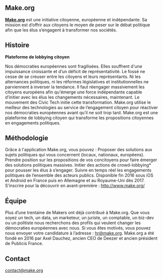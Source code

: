 <!--

---
title: Make.org
description: Make.org est une plateforme de lobbying citoyen qui transforme les propositions citoyennes en engagements politiques.
image_url: 
---

-->

## Make.org

**[Make.org]( http://www.make.org/)** est une initiative citoyenne, européenne et indépendante. Sa mission est d’offrir aux citoyens le moyen de peser sur le débat politique afin que les élus s’engagent à transformer nos sociétés.

## Histoire 
**Plateforme de lobbying citoyen**

Nos démocraties européennes sont fragilisées. Elles souffrent d'une impuissance croissante et d’un déficit de représentativité. Le fossé ne cesse de se creuser entre les citoyens et leurs représentants.
Ni les alternances politiques, ni les réformes législatives et institutionnelles ne parviennent à inverser la tendance.
Il faut réengager massivement les citoyens européens afin qu'émerge une force indépendante capable d’initier avec les élus les changements nécessaires, maintenant.
Le mouvement des Civic Tech initie cette transformation.
Make.org utilise le meilleur des technologies au service de l’engagement citoyen pour réactiver nos démocraties européennes avant qu’il ne soit trop tard.
Make.org est une plateforme de lobbying citoyen qui transforme les propositions citoyennes en engagements politiques.


## Méthodologie

Grâce à l'application Make.org, vous pouvez :
Proposer des solutions aux sujets politiques qui vous concernent (locaux, nationaux, européens).
Prendre position sur les propositions de vos concitoyens pour faire émerger des solutions politiques massives.
Initier des actions de crowd-lobbying* pour pousser les élus à s’engager.
Suivre en temps réel les engagements politiques de l’ensemble des acteurs publics.
Disponible fin 2016 sous iOS et Android en France puis en Allemagne et au Royaume-Uni dès 2017.
S’inscrire pour la découvrir en avant-première :
http://www.make.org/


## Équipe

Plus d’une trentaine de Makers ont déjà contribué à Make.org.
Que vous soyez un tech, un data, un marketeur, un juriste, un comptable, un biz-dev ou un politiste nous recherchons des profils qui veulent changer les démocraties européennes avec nous. Si vous êtes motivés, vous pouvez nous envoyer votre candidature à l’adresse : hr@make.org.
Make.org a été fondé en 2016 par Axel Dauchez, ancien CEO de Deezer et ancien président de Publicis France.                  


## Contact

contact@make.org
